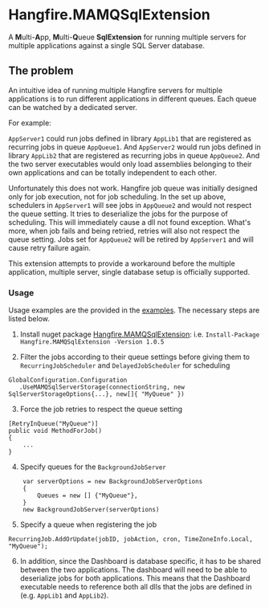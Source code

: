 # Hangfire.MAMQSqlExtension
A **M**ulti-**A**pp, **M**ulti-**Q**ueue **SqlExtension** for running multiple servers for multiple applications against a single SQL Server database.

## The problem
An intuitive idea of running multiple Hangfire servers for multiple applications is to run different applications in different queues. Each queue can be watched by a dedicated server.

For example: 

`AppServer1` could run jobs defined in library `AppLib1` that are registered as recurring jobs in queue `AppQueue1`. And `AppServer2` would run jobs defined in library `AppLib2` that are registered as recurring jobs in queue `AppQueue2`. And the two server executables would only load assemblies belonging to their own applications and can be totally independent to each other.

Unfortunately this does not work. Hangfire job queue was initially designed only for job execution, not for job scheduling. In the set up above, schedulers in `AppServer1` will see jobs in `AppQueue2` and would not respect the queue setting. It tries to deserialize the jobs for the purpose of scheduling. This will immediately cause a dll not found exception. What's more, when job fails and being retried, retries will also not respect the queue setting. Jobs set for `AppQueue2` will be retired by `AppServer1` and will cause retry failure again.

This extension attempts to provide a workaround before the multiple application, multiple server, single database setup is officially supported.


### Usage
Usage examples are the provided in the [examples](https://github.com/GeXiaoguo/Hangfire.MAMQSqlExtension/tree/master/examples). The necessary steps are listed below.

1. Install nuget package [Hangfire.MAMQSqlExtension](https://www.nuget.org/packages/Hangfire.MAMQSqlExtension/1.0.5):  i.e. `Install-Package Hangfire.MAMQSqlExtension -Version 1.0.5`

2. Filter the jobs according to their queue settings before giving them to `RecurringJobScheduler` and `DelayedJobScheduler` for scheduling

```
GlobalConfiguration.Configuration
   .UseMAMQSqlServerStorage(connectionString, new SqlServerStorageOptions{...}, new[]{ "MyQueue" })
```

3. Force the job retries to respect the queue setting

```
[RetryInQueue("MyQueue")]
public void MethodForJob()
{
    ...
}
```

4. Specify queues for the `BackgroundJobServer`

```
    var serverOptions = new BackgroundJobServerOptions
    {
        Queues = new [] {"MyQueue"},
    }
    new BackgroundJobServer(serverOptions)
```

5. Specify a queue when registering the job

```
RecurringJob.AddOrUpdate(jobID, jobAction, cron, TimeZoneInfo.Local, "MyQueue");
```

6. In addition, since the Dashboard is database specific, it has to be shared between the two applications. The dashboard will need to be able to deserialize jobs for both applications. This means that the Dashboard executable needs to reference both all dlls that the jobs are defined in (e.g. `AppLib1` and `AppLib2`).
